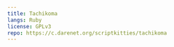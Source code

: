 ```yaml
---
title: Tachikoma
langs: Ruby
license: GPLv3
repo: https://c.darenet.org/scriptkitties/tachikoma
---
```


